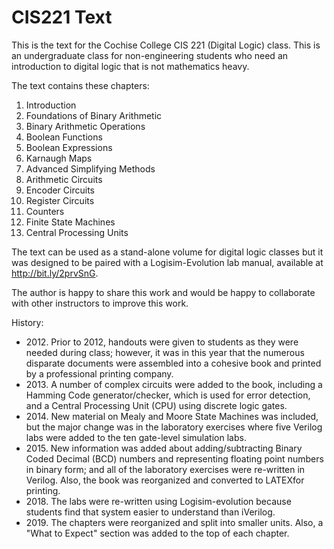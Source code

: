 # CIS221 Text

This is the text for the Cochise College CIS 221 (Digital Logic) class. This is an undergraduate class for non-engineering students who need an introduction to digital logic that is not mathematics heavy.

The text contains these chapters:

1. Introduction
2. Foundations of Binary Arithmetic
3. Binary Arithmetic Operations
4. Boolean Functions
5. Boolean Expressions
6. Karnaugh Maps
7. Advanced Simplifying Methods
8. Arithmetic Circuits
9. Encoder Circuits
10. Register Circuits
11. Counters
12. Finite State Machines
13. Central Processing Units

The text can be used as a stand-alone volume for digital logic classes but it was designed to be paired with a Logisim-Evolution lab manual, available at http://bit.ly/2prvSnG.

The author is happy to share this work and would be happy to collaborate with other instructors to improve this work.

History:

* 2012\. Prior to 2012, handouts were given to students as they were needed during class; however, it was in this year that the numerous disparate documents were assembled into a cohesive book and printed by a professional printing company.
* 2013\. A number of complex circuits were added to the book, including a Hamming Code generator/checker, which is used for error detection, and a Central Processing Unit (CPU) using discrete logic gates.
* 2014\. New material on Mealy and Moore State Machines was included, but the major change was in the laboratory exercises where five Verilog labs were added to the ten gate-level simulation labs.
* 2015\. New information was added about adding/subtracting Binary Coded Decimal (BCD) numbers and representing floating point numbers in binary form; and all of the laboratory exercises were re-written in Verilog. Also, the book was reorganized and converted to LATEXfor printing.
* 2018\. The labs were re-written using Logisim-evolution because students find that system easier to understand than iVerilog.
* 2019\. The chapters were reorganized and split into smaller units. Also, a "What to Expect" section was added to the top of each chapter.